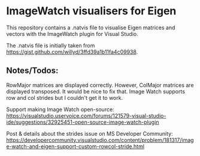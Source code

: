 # ImageWatch visualisers for Eigen

This repository contains a .natvis file to visualise Eigen matrices and vectors with the ImageWatch plugin for Visual Studio.

The .natvis file is initially taken from https://gist.github.com/willyd/3ffd39a1b11fa4c09938.

## Notes/Todos:

RowMajor matrices are displayed correctly. However, ColMajor matrices are displayed transposed. It would be nice to fix that. Image Watch supports row and col strides but I couldn't get it to work.

Support making Image Watch open-source: https://visualstudio.uservoice.com/forums/121579-visual-studio-ide/suggestions/32925451-open-source-image-watch-plugin

Post & details about the strides issue on MS Developer Community: https://developercommunity.visualstudio.com/content/problem/181317/image-watch-and-eigen-support-custom-rowcol-stride.html
